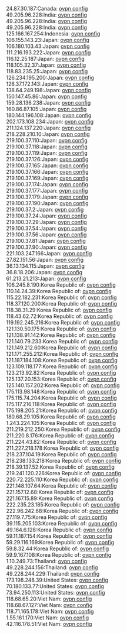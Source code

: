 24.87.30.187:Canada: [ovpn config](vpn/24_87_30_187.ovpn)  
49.205.96.228:India: [ovpn config](vpn/49_205_96_228.ovpn)  
49.205.96.228:India: [ovpn config](vpn/49_205_96_228.ovpn)  
49.205.96.228:India: [ovpn config](vpn/49_205_96_228.ovpn)  
125.166.167.254:Indonesia: [ovpn config](vpn/125_166_167_254.ovpn)  
106.155.143.23:Japan: [ovpn config](vpn/106_155_143_23.ovpn)  
106.180.103.43:Japan: [ovpn config](vpn/106_180_103_43.ovpn)  
111.216.193.222:Japan: [ovpn config](vpn/111_216_193_222.ovpn)  
116.12.25.187:Japan: [ovpn config](vpn/116_12_25_187.ovpn)  
118.105.32.37:Japan: [ovpn config](vpn/118_105_32_37.ovpn)  
118.83.235.25:Japan: [ovpn config](vpn/118_83_235_25.ovpn)  
126.234.195.200:Japan: [ovpn config](vpn/126_234_195_200.ovpn)  
126.37.172.143:Japan: [ovpn config](vpn/126_37_172_143.ovpn)  
138.64.249.198:Japan: [ovpn config](vpn/138_64_249_198.ovpn)  
150.147.45.86:Japan: [ovpn config](vpn/150_147_45_86.ovpn)  
159.28.136.238:Japan: [ovpn config](vpn/159_28_136_238.ovpn)  
160.86.87.105:Japan: [ovpn config](vpn/160_86_87_105.ovpn)  
180.144.196.108:Japan: [ovpn config](vpn/180_144_196_108.ovpn)  
202.173.108.234:Japan: [ovpn config](vpn/202_173_108_234.ovpn)  
211.124.137.220:Japan: [ovpn config](vpn/211_124_137_220.ovpn)  
218.228.210.10:Japan: [ovpn config](vpn/218_228_210_10.ovpn)  
219.100.37.110:Japan: [ovpn config](vpn/219_100_37_110.ovpn)  
219.100.37.118:Japan: [ovpn config](vpn/219_100_37_118.ovpn)  
219.100.37.119:Japan: [ovpn config](vpn/219_100_37_119.ovpn)  
219.100.37.126:Japan: [ovpn config](vpn/219_100_37_126.ovpn)  
219.100.37.165:Japan: [ovpn config](vpn/219_100_37_165.ovpn)  
219.100.37.166:Japan: [ovpn config](vpn/219_100_37_166.ovpn)  
219.100.37.169:Japan: [ovpn config](vpn/219_100_37_169.ovpn)  
219.100.37.174:Japan: [ovpn config](vpn/219_100_37_174.ovpn)  
219.100.37.177:Japan: [ovpn config](vpn/219_100_37_177.ovpn)  
219.100.37.179:Japan: [ovpn config](vpn/219_100_37_179.ovpn)  
219.100.37.190:Japan: [ovpn config](vpn/219_100_37_190.ovpn)  
219.100.37.2:Japan: [ovpn config](vpn/219_100_37_2.ovpn)  
219.100.37.24:Japan: [ovpn config](vpn/219_100_37_24.ovpn)  
219.100.37.29:Japan: [ovpn config](vpn/219_100_37_29.ovpn)  
219.100.37.54:Japan: [ovpn config](vpn/219_100_37_54.ovpn)  
219.100.37.56:Japan: [ovpn config](vpn/219_100_37_56.ovpn)  
219.100.37.81:Japan: [ovpn config](vpn/219_100_37_81.ovpn)  
219.100.37.90:Japan: [ovpn config](vpn/219_100_37_90.ovpn)  
221.103.247.166:Japan: [ovpn config](vpn/221_103_247_166.ovpn)  
27.82.151.56:Japan: [ovpn config](vpn/27_82_151_56.ovpn)  
36.13.134.115:Japan: [ovpn config](vpn/36_13_134_115.ovpn)  
36.8.18.206:Japan: [ovpn config](vpn/36_8_18_206.ovpn)  
61.213.21.213:Japan: [ovpn config](vpn/61_213_21_213.ovpn)  
106.245.8.190:Korea Republic of: [ovpn config](vpn/106_245_8_190.ovpn)  
110.14.24.39:Korea Republic of: [ovpn config](vpn/110_14_24_39.ovpn)  
115.22.182.231:Korea Republic of: [ovpn config](vpn/115_22_182_231.ovpn)  
118.37.120.200:Korea Republic of: [ovpn config](vpn/118_37_120_200.ovpn)  
118.38.31.29:Korea Republic of: [ovpn config](vpn/118_38_31_29.ovpn)  
118.43.62.72:Korea Republic of: [ovpn config](vpn/118_43_62_72.ovpn)  
119.192.245.216:Korea Republic of: [ovpn config](vpn/119_192_245_216.ovpn)  
121.130.50.175:Korea Republic of: [ovpn config](vpn/121_130_50_175.ovpn)  
121.138.91.142:Korea Republic of: [ovpn config](vpn/121_138_91_142.ovpn)  
121.140.79.233:Korea Republic of: [ovpn config](vpn/121_140_79_233.ovpn)  
121.149.212.60:Korea Republic of: [ovpn config](vpn/121_149_212_60.ovpn)  
121.171.255.212:Korea Republic of: [ovpn config](vpn/121_171_255_212.ovpn)  
121.187.184.108:Korea Republic of: [ovpn config](vpn/121_187_184_108.ovpn)  
123.109.118.177:Korea Republic of: [ovpn config](vpn/123_109_118_177.ovpn)  
123.213.92.82:Korea Republic of: [ovpn config](vpn/123_213_92_82.ovpn)  
125.137.20.153:Korea Republic of: [ovpn config](vpn/125_137_20_153.ovpn)  
125.140.157.202:Korea Republic of: [ovpn config](vpn/125_140_157_202.ovpn)  
175.113.98.148:Korea Republic of: [ovpn config](vpn/175_113_98_148.ovpn)  
175.115.74.204:Korea Republic of: [ovpn config](vpn/175_115_74_204.ovpn)  
175.117.216.118:Korea Republic of: [ovpn config](vpn/175_117_216_118.ovpn)  
175.198.205.21:Korea Republic of: [ovpn config](vpn/175_198_205_21.ovpn)  
180.68.29.105:Korea Republic of: [ovpn config](vpn/180_68_29_105.ovpn)  
1.243.224.105:Korea Republic of: [ovpn config](vpn/1_243_224_105.ovpn)  
211.219.212.250:Korea Republic of: [ovpn config](vpn/211_219_212_250.ovpn)  
211.220.8.176:Korea Republic of: [ovpn config](vpn/211_220_8_176.ovpn)  
211.224.43.82:Korea Republic of: [ovpn config](vpn/211_224_43_82.ovpn)  
211.227.218.178:Korea Republic of: [ovpn config](vpn/211_227_218_178.ovpn)  
218.237.104.19:Korea Republic of: [ovpn config](vpn/218_237_104_19.ovpn)  
218.238.133.218:Korea Republic of: [ovpn config](vpn/218_238_133_218.ovpn)  
218.39.137.52:Korea Republic of: [ovpn config](vpn/218_39_137_52.ovpn)  
219.241.120.226:Korea Republic of: [ovpn config](vpn/219_241_120_226.ovpn)  
220.72.225.110:Korea Republic of: [ovpn config](vpn/220_72_225_110.ovpn)  
221.148.107.64:Korea Republic of: [ovpn config](vpn/221_148_107_64.ovpn)  
221.157.12.68:Korea Republic of: [ovpn config](vpn/221_157_12_68.ovpn)  
221.167.15.89:Korea Republic of: [ovpn config](vpn/221_167_15_89.ovpn)  
222.235.23.185:Korea Republic of: [ovpn config](vpn/222_235_23_185.ovpn)  
222.96.242.68:Korea Republic of: [ovpn config](vpn/222_96_242_68.ovpn)  
27.119.7.75:Korea Republic of: [ovpn config](vpn/27_119_7_75.ovpn)  
39.115.205.103:Korea Republic of: [ovpn config](vpn/39_115_205_103.ovpn)  
49.164.6.128:Korea Republic of: [ovpn config](vpn/49_164_6_128.ovpn)  
59.11.187.154:Korea Republic of: [ovpn config](vpn/59_11_187_154.ovpn)  
59.29.116.169:Korea Republic of: [ovpn config](vpn/59_29_116_169.ovpn)  
59.8.32.44:Korea Republic of: [ovpn config](vpn/59_8_32_44.ovpn)  
59.9.167.108:Korea Republic of: [ovpn config](vpn/59_9_167_108.ovpn)  
1.10.249.73:Thailand: [ovpn config](vpn/1_10_249_73.ovpn)  
49.228.244.156:Thailand: [ovpn config](vpn/49_228_244_156.ovpn)  
49.228.244.229:Thailand: [ovpn config](vpn/49_228_244_229.ovpn)  
173.198.248.39:United States: [ovpn config](vpn/173_198_248_39.ovpn)  
70.180.133.77:United States: [ovpn config](vpn/70_180_133_77.ovpn)  
73.94.250.113:United States: [ovpn config](vpn/73_94_250_113.ovpn)  
118.68.65.20:Viet Nam: [ovpn config](vpn/118_68_65_20.ovpn)  
118.68.67.127:Viet Nam: [ovpn config](vpn/118_68_67_127.ovpn)  
118.71.165.178:Viet Nam: [ovpn config](vpn/118_71_165_178.ovpn)  
1.55.161.170:Viet Nam: [ovpn config](vpn/1_55_161_170.ovpn)  
42.116.178.51:Viet Nam: [ovpn config](vpn/42_116_178_51.ovpn)  
